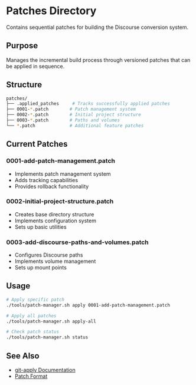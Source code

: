 # Patches Directory

Contains sequential patches for building the Discourse conversion system.

## Purpose
Manages the incremental build process through versioned patches that can be applied in sequence.

## Structure
```bash
patches/
├── .applied_patches     # Tracks successfully applied patches
├── 0001-*.patch        # Patch management system
├── 0002-*.patch        # Initial project structure
├── 0003-*.patch        # Paths and volumes
└── *.patch             # Additional feature patches
```

## Current Patches

### 0001-add-patch-management.patch
- Implements patch management system
- Adds tracking capabilities
- Provides rollback functionality

### 0002-initial-project-structure.patch
- Creates base directory structure
- Implements configuration system
- Sets up basic utilities

### 0003-add-discourse-paths-and-volumes.patch
- Configures Discourse paths
- Implements volume management
- Sets up mount points

## Usage
```bash
# Apply specific patch
./tools/patch-manager.sh apply 0001-add-patch-management.patch

# Apply all patches
./tools/patch-manager.sh apply-all

# Check patch status
./tools/patch-manager.sh status
```

## See Also
- [git-apply Documentation](https://git-scm.com/docs/git-apply)
- [Patch Format](https://git-scm.com/docs/git-format-patch)